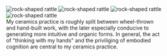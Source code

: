 <figure>
  <img src="https://reubenson-portfolio.s3.us-east-1.amazonaws.com/assets/ceramics_rock-rattle.jpg" alt="rock-shaped rattle">
  <img src="https://reubenson-portfolio.s3.us-east-1.amazonaws.com/assets/ceramics_balthazar.jpg" alt="rock-shaped rattle">
  <img src="https://reubenson-portfolio.s3.us-east-1.amazonaws.com/assets/ceramics_bud-vase.jpg" alt="rock-shaped rattle">
  <img src="https://reubenson-portfolio.s3.us-east-1.amazonaws.com/assets/ceramics/rock-rattle-2.jpg" alt="rock-shaped rattle">
  <figcaption>
    My ceramics practice is roughly split between wheel-thrown and hand-built work, with the later especially conducive to generating more intuitive and organic forms. In general, the act of "thinking with my hands" and the priviliging of embodied cognition are central to my ceramics practice.
  </figcaption>
</figure>